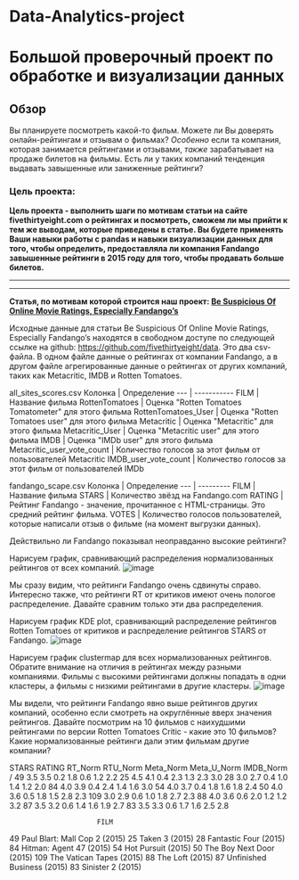 # Data-Analytics-project
# Большой проверочный проект по обработке и визуализации данных

## Обзор

Вы планируете посмотреть какой-то фильм. Можете ли Вы доверять онлайн-рейтингам и отзывам о фильмах? *Особенно* если та компания, которая занимается рейтингами и отзывами, *также* зарабатывает на продаже билетов на фильмы. Есть ли у таких компаний тенденция выдавать завышенные или заниженные рейтинги?

### Цель проекта:

**Цель проекта - выполнить шаги по мотивам статьи на сайте fivethirtyeight.com о рейтингах и посмотреть, сможем ли мы прийти к тем же выводам, которые приведены в статье. Вы будете применять Ваши навыки работы с pandas и навыки визуализации данных для того, чтобы определить, предоставляла ли компания Fandango завышенные рейтинги в 2015 году для того, чтобы продавать больше билетов.**

---
---

**Статья, по мотивам которой строится наш проект: [Be Suspicious Of Online Movie Ratings, Especially Fandango’s](http://fivethirtyeight.com/features/fandango-movies-ratings/)**

Исходные данные для статьи Be Suspicious Of Online Movie Ratings, Especially Fandango’s находятся в свободном доступе по следующей ссылке на github: https://github.com/fivethirtyeight/data. Это два csv-файла. В одном файле данные о рейтингах от компании Fandango, а в другом файле агрегированные данные о рейтингах от других компаний, таких как Metacritic, IMDB и Rotten Tomatoes.

all_sites_scores.csv
Колонка | Определение
--- | -----------
FILM | Название фильма
RottenTomatoes | Оценка "Rotten Tomatoes Tomatometer" для этого фильма
RottenTomatoes_User | Оценка "Rotten Tomatoes user" для этого фильма
Metacritic | Оценка "Metacritic" для этого фильма
Metacritic_User | Оценка "Metacritic user" для этого фильма
IMDB | Оценка "IMDb user" для этого фильма
Metacritic_user_vote_count | Количество голосов за этот фильм от пользователей Metacritic
IMDB_user_vote_count | Количество голосов за этот фильм от пользователей IMDb

fandango_scape.csv
Колонка | Определение
--- | ---------
FILM | Название фильма
STARS | Количество звёзд на Fandango.com
RATING |  Рейтинг Fandango - значение, прочитанное с HTML-страницы. Это средний рейтинг фильма.
VOTES | Количество голосов пользователей, которые написали отзыв о фильме (на момент выгрузки данных).

Действильно ли Fandango показывал неоправданно высокие рейтинги? 

Нарисуем график, сравнивающий распределения нормализованных рейтингов от всех компаний.
![image](https://github.com/NurzhanDanenov/Data-Analytics-project/assets/132642544/17316604-f6f2-4589-a84f-bdc9959d83e0)

Мы сразу видим, что рейтинги Fandango очень сдвинуты справо. Интересно также, что рейтинги RT от критиков имеют очень пологое распределение. Давайте сравним только эти два распределения.

Нарисуем график KDE plot, сравнивающий распределение рейтингов Rotten Tomatoes от критиков и распределение рейтингов STARS от Fandango.
![image](https://github.com/NurzhanDanenov/Data-Analytics-project/assets/132642544/c998b1ce-963d-42a5-a273-7ea41cb47a28)

Нарисуем график clustermap для всех нормализованных рейтингов. Обратите внимание на отличия в рейтингах между разными компаниями. Фильмы с высокими рейтингами должны попадать в одни кластеры, а фильмы с низкими рейтингами в другие кластеры.
![image](https://github.com/NurzhanDanenov/Data-Analytics-project/assets/132642544/993a8735-8a02-4a7d-974a-f3b214cbf8ad)

Мы видели, что рейтинги Fandango явно выше рейтингов других компаний, особенно если смотреть на округлённые вверх значения рейтингов. Давайте посмотрим на 10 фильмов с наихудшими рейтингами по версии Rotten Tomatoes Critic - какие это 10 фильмов? Какие нормализованные рейтинги дали этим фильмам другие компании?

STARS  RATING  RT_Norm  RTU_Norm  Meta_Norm  Meta_U_Norm  IMDB_Norm  /
49 3.5 3.5 0.2 1.8 0.6 1.2 2.2
25 4.5 4.1 0.4 2.3 1.3 2.3 3.0
28 3.0 2.7 0.4 1.0 1.4 1.2 2.0
84 4.0 3.9 0.4 2.4 1.4 1.6 3.0
54 4.0 3.7 0.4 1.8 1.6 1.8 2.4
50 4.0 3.6 0.5 1.8 1.5 2.8 2.3
109 3.0 2.9 0.6 1.0 1.8 2.7 2.3
88 4.0 3.6 0.6 2.0 1.2 1.2 3.2
87 3.5 3.2 0.6 1.4 1.6 1.9 2.7
83 3.5 3.3 0.6 1.7 1.6 2.5 2.8

                          FILM  
49 Paul Blart: Mall Cop 2 (2015)
25 Taken 3 (2015)
28 Fantastic Four (2015)
84 Hitman: Agent 47 (2015)
54 Hot Pursuit (2015)
50 The Boy Next Door (2015)
109 The Vatican Tapes (2015)
88 The Loft (2015)
87 Unfinished Business (2015)
83 Sinister 2 (2015)

